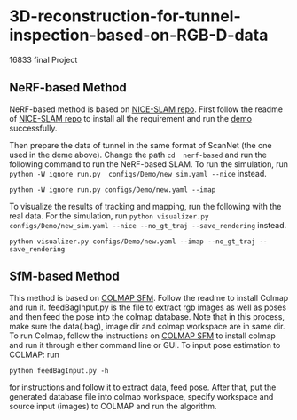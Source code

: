 # 3D-reconstruction-for-tunnel-inspection-based-on-RGB-D-data
16833 final Project


## NeRF-based Method
NeRF-based method is based on [NICE-SLAM repo](https://github.com/cvg/nice-slam). First follow the readme of [NICE-SLAM repo](https://github.com/cvg/nice-slam) to install all the requirement and run the [demo](https://github.com/cvg/nice-slam#demo) successfully.

Then prepare the data of tunnel in the same format of ScanNet (the one used in the deme above). Change the path `cd  nerf-based` and run the following command to run the NeRF-based SLAM. To run the simulation, run `python -W ignore run.py  configs/Demo/new_sim.yaml --nice` instead.

```
python -W ignore run.py configs/Demo/new.yaml --imap
```

To visualize the results of tracking and mapping, run the following with the real data. For the simulation, run `python visualizer.py configs/Demo/new_sim.yaml --nice --no_gt_traj --save_rendering` instead.

```
python visualizer.py configs/Demo/new.yaml --imap --no_gt_traj --save_rendering
```

## SfM-based Method
This method is based on [COLMAP SFM](https://colmap.github.io/). Follow the readme to install Colmap and run it. feedBagInput.py is the file to extract rgb images as well as poses and then feed the pose into the colmap database. Note that in this process, make sure the data(.bag), image dir and colmap workspace are in same dir. 
To run Colmap, follow the instructions on [COLMAP SFM](https://colmap.github.io/) to install colmap and run it through either command line or GUI.
To input pose estimation to COLMAP:
run
```
python feedBagInput.py -h 
```
for instructions and follow it to extract data, feed pose.
After that, put the generated database file into colmap workspace, specify workspace and source input (images) to COLMAP and run the algorithm. 
